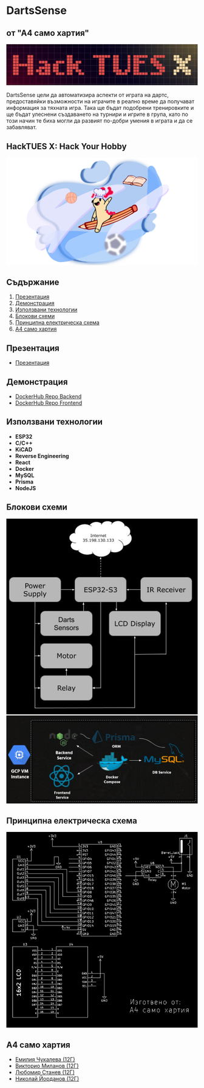 # DartsSense
## от "А4 само хартия"

![image](images/poster.png)

DartsSense цели да автоматизира аспекти от играта на дартс, предоставяйки възможности на играчите в реално време да получават информация за тяхната игра. Така ще бъдат подобрени тренировките и ще бъдат улеснени създаването на турнири и игрите в група, като по този начин те биха могли да развият по-добри умения в играта и да се забавляват.

## HackTUES X: Hack Your Hobby
![image](images/theme-image.png)

## Съдържание

1. [Презентация](#презентация)
2. [Демонстрация](#демонстрация)
3. [Използвани технологии](#използвани-технологии)
4. [Блокови схеми](#блокови-схеми)
5. [Принципна електрическа схема](#принципна-електрическа-схема)
6. [А4 само хартия](#а4-само-хартия)

## Презентация
- [Презентация](/presentation/DartsSense.pdf)

## Демонстрация
- [DockerHub Repo Backend](https://hub.docker.com/repository/docker/emiliyata/dart-sense-backend/tags?page=1&ordering=last_updated)
 - [DockerHub Repo Frontend](https://hub.docker.com/repository/docker/emiliyata/dart-sense-frontend/general)

## Използвани технологии

- **ESP32**
- **C/C++**
- **KiCAD**
- **Reverse Engineering**
- **React**
- **Docker**
- **MySQL**
- **Prisma**
- **NodeJS**

## Блокови схеми
![image](images/HWBLSCH.jpg)
![image](images/image.png)
## Принципна електрическа схема
![image](images/electricalScheme.png)

## А4 само хартия

- [Емилия Чукалева (12Г)](https://github.com/michislava)
- [Викторио Миланов (12Г)](https://github.com/milanovviktorio)
- [Любомир Станев (12Г)](https://github.com/liubo817)
- [Николай Йорданов (12Г)](https://github.com/i-kratko)
